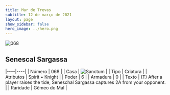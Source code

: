 ```yaml
---
title: Mar de Trevas
subtitle: 12 de março de 2021
layout: page
show_sidebar: false
hero_image: ../hero.png
---
```


![068](https://cdn.keyforgegame.com/media/card_front/pt/496_068_6V3GQ4H3GH67_pt.png)

## Senescal Sargassa

|----|----|
| Número | 068 |
| Casa | ![Sanctum](https://archonarcana.com/images/thumb/c/c7/Sanctum.png/22px-Sanctum.png "Santuário") |
| Tipo | Criatura |
| Atributos | Spirit • Knight |
| Poder | 6 |
| Armadura | 0 |
| Texto | (T) After a player raises the tide, Seneschal Sargassa captures 2A from your opponent. |
| Raridade | Gêmeo do Mal |
